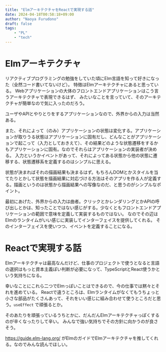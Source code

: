 ```yaml
---
title: "ElmアーキテクチャをReactで実現する話"
date: 2024-04-18T00:58:18+09:00
author: "Naoya Furudono"
draft: false
tags:
    - "PL"
    - "tech"
---
```


# Elmアーキテクチャ

リアクティブプログラミングの勉強をしていた頃にElm言語を知って好きになった（全然コード書いてないけど）。
特徴はElmアーキテクチャにあると思っている。
Webアプリケーションの大体のフロントエンドアプリケーションはこう言うアーキテクチャで表現できるはず、
みたいなことを言っていて、そのアーキテクチャが簡単なので気に入ったのだろう。

ユーザやAPIとやりとりをするアプリケーションなので、外界からの入力は当然ある。

また、それによって（のみ）アプリケーションの状態は変化する。アプリケーションが取りうる状態はアプリケーションに固有だし、どんなことがアプリケーションで起こって（入力としておきえて）、その結果どのような状態遷移をするかもアプリケーションに固有。なのでそれらはアプリケーションの実装者が決める。
入力というかイベントがあって、それによってある状態から他の状態に遷移する、状態遷移系を定義するのはシンプルに思える。

状態が決まればそれの描画結果も決まるはず。もちろんDOMとかスタイルを当てたりとかして状態を描画結果に対応づける方法はそのアプリを作る人が定義する。描画というのは状態から描画結果への写像なのだ、と思うのがシンプルなポイント。

最初にあげた、外界からの入力は曲者。クリックとかレンダリングとかAPIの呼び出しとかは、知ったことではない感じがする。少なくともフロントエンドアプリケーションの範囲で意味を定義して実装するものではない。
なのでその辺はElmのランタイムがいい感じに実装してインターフェイスを提供してくれる。
そのインターフェイスを使いつつ、イベントを定義することになる。

# Reactで実現する話

Elmアーキテクチャは最高なんだけど、仕事のプロジェクトで使うとなると言語の選択はもっと資本主義ぽい判断が必要になって、TypeScriptとReact使うかという気持ちになる。

幸いなことにこれら二つでElmっぽいことはできるので、今の仕事では黙々とそれを進めている。
Reactで違うところは、Elmランタイムがなくてもうちょっと小さな部品がたくさんあって、それをいい感じに組み合わせて使うところだと思う。`useEffect` で頑張るとか。

そのあたりを頑張っているうちとかに、だんだんElmアーキテクチャっぽくするのが辛くなったりして辛い。
みんなで強い気持ちでその方針に向かうのが良さそう。

<https://guide.elm-lang.org/> がElmのガイドでElmアーキテクチャを推してくれる。なのでみんな読んでほしい。

